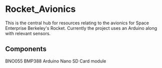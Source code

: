 # Rocket_Avionics
This is the central hub for resources relating to the avionics for Space Enterprise Berkeley's Rocket.
Currently the project uses an Arduino along with relevant sensors.

Components
-------
BNO055
BMP388
Arduino Nano
SD Card module




